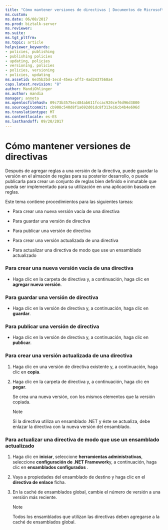 ```yaml
---
title: "Cómo mantener versiones de directivas | Documentos de Microsoft"
ms.custom: 
ms.date: 06/08/2017
ms.prod: biztalk-server
ms.reviewer: 
ms.suite: 
ms.tgt_pltfrm: 
ms.topic: article
helpviewer_keywords:
- policies, publishing
- publishing policies
- updating, policies
- versioning, policies
- policies, versioning
- policies, updating
ms.assetid: 6e35b2bd-1ecd-45ea-aff3-4ad2437568a4
caps.latest.revision: "8"
author: MandiOhlinger
ms.author: mandia
manager: anneta
ms.openlocfilehash: 09c73b3575ec484ab611fccac920cef6d96d3800
ms.sourcegitcommit: cb908c540d8f1a692d01dc8f313e16cb4b4e696d
ms.translationtype: MT
ms.contentlocale: es-ES
ms.lasthandoff: 09/20/2017
---
```

# <a name="how-to-maintain-policy-versions"></a>Cómo mantener versiones de directivas
Después de agregar reglas a una versión de la directiva, puede guardar la versión en el almacén de reglas para su posterior desarrollo, o puede publicarla para crear un conjunto de reglas bien definido e inmutable que pueda ser implementado para su utilización en una aplicación basada en reglas.  
  
 Este tema contiene procedimientos para las siguientes tareas:  
  
-   Para crear una nueva versión vacía de una directiva  
  
-   Para guardar una versión de directiva  
  
-   Para publicar una versión de directiva  
  
-   Para crear una versión actualizada de una directiva  
  
-   Para actualizar una directiva de modo que use un ensamblado actualizado  
  
### <a name="to-create-an-empty-new-version-of-a-policy"></a>Para crear una nueva versión vacía de una directiva  
  
-   Haga clic en la carpeta de directiva y, a continuación, haga clic en **agregar nueva versión**.  
  
### <a name="to-save-a-policy-version"></a>Para guardar una versión de directiva  
  
-   Haga clic en la versión de directiva y, a continuación, haga clic en **guardar**.  
  
### <a name="to-publish-a-policy-version"></a>Para publicar una versión de directiva  
  
-   Haga clic en la versión de directiva y, a continuación, haga clic en **publicar**.  
  
### <a name="to-create-an-updated-version-of-a-policy"></a>Para crear una versión actualizada de una directiva  
  
1.  Haga clic en una versión de directiva existente y, a continuación, haga clic en **copia**.  
  
2.  Haga clic en la carpeta de directiva y, a continuación, haga clic en **pegar**.  
  
     Se crea una nueva versión, con los mismos elementos que la versión copiada.  
  
    > [!NOTE]
    >  Si la directiva utiliza un ensamblado .NET y éste se actualiza, debe enlazar la directiva con la nueva versión del ensamblado.  
  
### <a name="to-update-a-policy-to-use-an-updated-assembly"></a>Para actualizar una directiva de modo que use un ensamblado actualizado  
  
1.  Haga clic en **iniciar**, seleccione **herramientas administrativas**, seleccione **configuración de .NET Framework**y, a continuación, haga clic en **ensamblados configurados** .  
  
2.  Vaya a propiedades del ensamblado de destino y haga clic en el **directiva de enlace** ficha.  
  
3.  En la caché de ensamblados global, cambie el número de versión a una versión más reciente.  
  
    > [!NOTE]
    >  Todos los ensamblados que utilizan las directivas deben agregarse a la caché de ensamblados global.